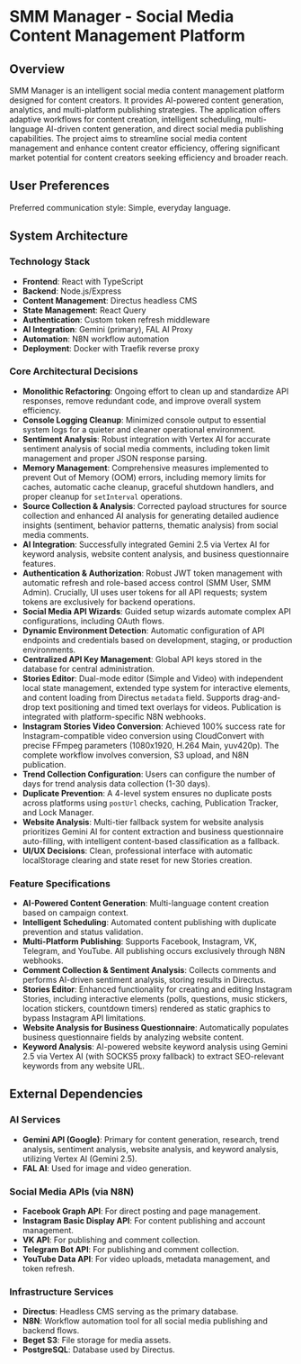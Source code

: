 # SMM Manager - Social Media Content Management Platform

## Overview
SMM Manager is an intelligent social media content management platform designed for content creators. It provides AI-powered content generation, analytics, and multi-platform publishing strategies. The application offers adaptive workflows for content creation, intelligent scheduling, multi-language AI-driven content generation, and direct social media publishing capabilities. The project aims to streamline social media content management and enhance content creator efficiency, offering significant market potential for content creators seeking efficiency and broader reach.

## User Preferences
Preferred communication style: Simple, everyday language.

## System Architecture

### Technology Stack
- **Frontend**: React with TypeScript
- **Backend**: Node.js/Express
- **Content Management**: Directus headless CMS
- **State Management**: React Query
- **Authentication**: Custom token refresh middleware
- **AI Integration**: Gemini (primary), FAL AI Proxy
- **Automation**: N8N workflow automation
- **Deployment**: Docker with Traefik reverse proxy

### Core Architectural Decisions
- **Monolithic Refactoring**: Ongoing effort to clean up and standardize API responses, remove redundant code, and improve overall system efficiency.
- **Console Logging Cleanup**: Minimized console output to essential system logs for a quieter and cleaner operational environment.
- **Sentiment Analysis**: Robust integration with Vertex AI for accurate sentiment analysis of social media comments, including token limit management and proper JSON response parsing.
- **Memory Management**: Comprehensive measures implemented to prevent Out of Memory (OOM) errors, including memory limits for caches, automatic cache cleanup, graceful shutdown handlers, and proper cleanup for `setInterval` operations.
- **Source Collection & Analysis**: Corrected payload structures for source collection and enhanced AI analysis for generating detailed audience insights (sentiment, behavior patterns, thematic analysis) from social media comments.
- **AI Integration**: Successfully integrated Gemini 2.5 via Vertex AI for keyword analysis, website content analysis, and business questionnaire features.
- **Authentication & Authorization**: Robust JWT token management with automatic refresh and role-based access control (SMM User, SMM Admin). Crucially, UI uses user tokens for all API requests; system tokens are exclusively for backend operations.
- **Social Media API Wizards**: Guided setup wizards automate complex API configurations, including OAuth flows.
- **Dynamic Environment Detection**: Automatic configuration of API endpoints and credentials based on development, staging, or production environments.
- **Centralized API Key Management**: Global API keys stored in the database for central administration.
- **Stories Editor**: Dual-mode editor (Simple and Video) with independent local state management, extended type system for interactive elements, and content loading from Directus `metadata` field. Supports drag-and-drop text positioning and timed text overlays for videos. Publication is integrated with platform-specific N8N webhooks.
- **Instagram Stories Video Conversion**: Achieved 100% success rate for Instagram-compatible video conversion using CloudConvert with precise FFmpeg parameters (1080x1920, H.264 Main, yuv420p). The complete workflow involves conversion, S3 upload, and N8N publication.
- **Trend Collection Configuration**: Users can configure the number of days for trend analysis data collection (1-30 days).
- **Duplicate Prevention**: A 4-level system ensures no duplicate posts across platforms using `postUrl` checks, caching, Publication Tracker, and Lock Manager.
- **Website Analysis**: Multi-tier fallback system for website analysis prioritizes Gemini AI for content extraction and business questionnaire auto-filling, with intelligent content-based classification as a fallback.
- **UI/UX Decisions**: Clean, professional interface with automatic localStorage clearing and state reset for new Stories creation.

### Feature Specifications
- **AI-Powered Content Generation**: Multi-language content creation based on campaign context.
- **Intelligent Scheduling**: Automated content publishing with duplicate prevention and status validation.
- **Multi-Platform Publishing**: Supports Facebook, Instagram, VK, Telegram, and YouTube. All publishing occurs exclusively through N8N webhooks.
- **Comment Collection & Sentiment Analysis**: Collects comments and performs AI-driven sentiment analysis, storing results in Directus.
- **Stories Editor**: Enhanced functionality for creating and editing Instagram Stories, including interactive elements (polls, questions, music stickers, location stickers, countdown timers) rendered as static graphics to bypass Instagram API limitations.
- **Website Analysis for Business Questionnaire**: Automatically populates business questionnaire fields by analyzing website content.
- **Keyword Analysis**: AI-powered website keyword analysis using Gemini 2.5 via Vertex AI (with SOCKS5 proxy fallback) to extract SEO-relevant keywords from any website URL.

## External Dependencies

### AI Services
- **Gemini API (Google)**: Primary for content generation, research, trend analysis, sentiment analysis, website analysis, and keyword analysis, utilizing Vertex AI (Gemini 2.5).
- **FAL AI**: Used for image and video generation.

### Social Media APIs (via N8N)
- **Facebook Graph API**: For direct posting and page management.
- **Instagram Basic Display API**: For content publishing and account management.
- **VK API**: For publishing and comment collection.
- **Telegram Bot API**: For publishing and comment collection.
- **YouTube Data API**: For video uploads, metadata management, and token refresh.

### Infrastructure Services
- **Directus**: Headless CMS serving as the primary database.
- **N8N**: Workflow automation tool for all social media publishing and backend flows.
- **Beget S3**: File storage for media assets.
- **PostgreSQL**: Database used by Directus.